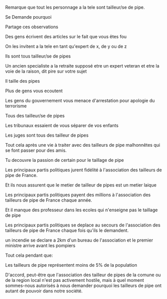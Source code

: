 Remarque que tout les personnage a la tele sont tailleur/se de pipe.

Se Demande pourquoi

Partage ces observations

Des gens écrivent des articles sur le fait que vous êtes fou

On les invitent a la tele en tant qu'expert de x, de y ou de z

Ils sont tous tailleur/se de pipes

Un ancien specialiste a la retraite supposé etre un expert veteran et etre la voie de la raison, dit pire sur votre sujet

Il taille des pipes

Plus de gens vous ecoutent

Les gens du gouvernement vous menace d'arrestation pour apologie du terrorisme

Tous des tailleur/se de pipes

Les tribunaux essaient de vous séparer de vos enfants

Les juges sont tous des tailleur de pipes

Tout cela après une vie à traiter avec des tailleurs de pipe malhonnêtes qui se font passer pour des amis.

Tu decouvre la passion de certain pour le taillage de pipe

Les principaux partis politiques jurent fidélité à l'association des tailleurs de pipe de France.

Et ils nous assurent que le metier de tailleur de pipes est un metier laique

Les principaux partis politiques payent des millions à l'association des tailleurs de pipe de France chaque année.

Et il manque des professeur dans les ecoles qui n'enseigne pas le taillage de pipe

Les principaux partis politiques se deplace au secours de l'association des tailleurs de pipe de France chaque fois qu'ils le demandent.

un incendie se declare a 2km d'un bureau de l'association et le premier ministre arrive avant les pompiers

Tout cela pendant que:

Les tailleurs de pipe représentent moins de 5% de la population


D'accord, peut-être que l'association des tailleur de pipes de la comune ou de la region local n'est pas activement hostile, 
mais à quel moment sommes-nous autorisés à nous demander pourquoi les tailleurs de pipe ont autant de pouvoir dans notre société.
